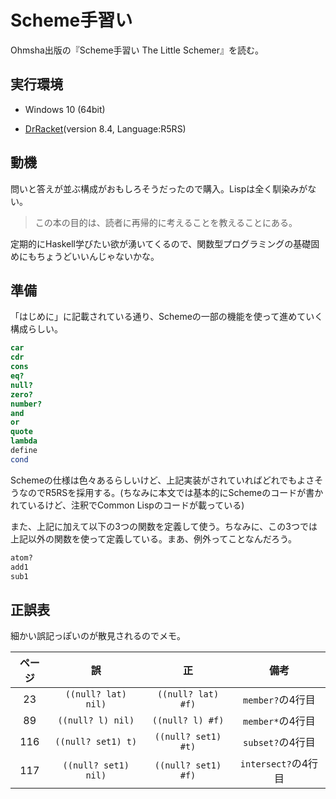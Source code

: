 # Scheme手習い

Ohmsha出版の『Scheme手習い The Little Schemer』を読む。

## 実行環境

- Windows 10 (64bit)

- [DrRacket](https://racket-lang.org/)(version 8.4, Language:R5RS)

## 動機

問いと答えが並ぶ構成がおもしろそうだったので購入。Lispは全く馴染みがない。

> この本の目的は、読者に再帰的に考えることを教えることにある。

定期的にHaskell学びたい欲が湧いてくるので、関数型プログラミングの基礎固めにもちょうどいいんじゃないかな。

## 準備

「はじめに」に記載されている通り、Schemeの一部の機能を使って進めていく構成らしい。

```scheme
car
cdr
cons
eq?
null?
zero?
number?
and
or
quote
lambda
define
cond
```

Schemeの仕様は色々あるらしいけど、上記実装がされていればどれでもよさそうなのでR5RSを採用する。(ちなみに本文では基本的にSchemeのコードが書かれているけど、注釈でCommon Lispのコードが載っている)

また、上記に加えて以下の3つの関数を定義して使う。ちなみに、この3つでは上記以外の関数を使って定義している。まあ、例外ってことなんだろう。

```scheme
atom?
add1
sub1
```

## 正誤表

細かい誤記っぽいのが散見されるのでメモ。

| ページ | 誤                    | 正                   | 備考               |
|:---:|:--------------------:|:-------------------:|:----------------:|
| 23  | `((null? lat) nil)`  | `((null? lat) #f)`  | `member?`の4行目    |
| 89  | `((null? l) nil)`    | `((null? l) #f)`    | `member*`の4行目    |
| 116 | `((null? set1) t)`   | `((null? set1) #t)` | `subset?`の4行目    |
| 117 | `((null? set1) nil)` | `((null? set1) #f)` | `intersect?`の4行目 |
